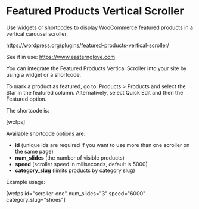 # Featured Products Vertical Scroller

Use widgets or shortcodes to display WooCommerce featured products in a vertical carousel scroller.

https://wordpress.org/plugins/featured-products-vertical-scroller/

See it in use: https://www.easternglove.com

You can integrate the Featured Products Vertical Scroller into your site by using a widget or a shortcode.

To mark a product as featured, go to: Products > Products and select the Star in the featured column. Alternatively, select Quick Edit and then the Featured option.

The shortcode is:

[wcfps]

Available shortcode options are:

* **id** (unique ids are required if you want to use more than one scroller on the same page)
* **num_slides** (the number of visible products)
* **speed** (scroller speed in miliseconds, default is 5000)
* **category_slug** (limits products by category slug)

Example usage:

[wcfps id="scroller-one" num_slides="3" speed="6000" category_slug="shoes"]
